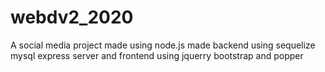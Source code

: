 # webdv2_2020
A social media project made using node.js made backend using sequelize mysql express server and frontend using jquerry bootstrap and popper
